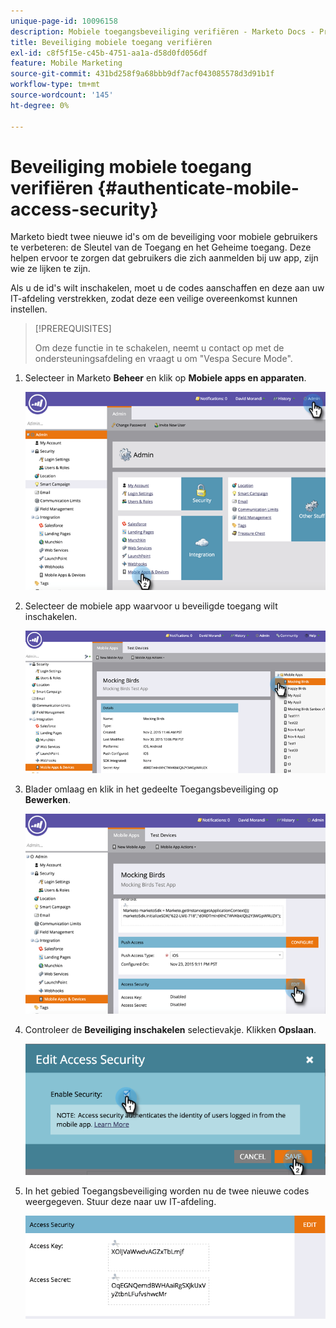 ```yaml
---
unique-page-id: 10096158
description: Mobiele toegangsbeveiliging verifiëren - Marketo Docs - Productdocumentatie
title: Beveiliging mobiele toegang verifiëren
exl-id: c8f5f15e-c45b-4751-aa1a-d58d0fd056df
feature: Mobile Marketing
source-git-commit: 431bd258f9a68bbb9df7acf043085578d3d91b1f
workflow-type: tm+mt
source-wordcount: '145'
ht-degree: 0%

---
```


# Beveiliging mobiele toegang verifiëren {#authenticate-mobile-access-security}

Marketo biedt twee nieuwe id&#39;s om de beveiliging voor mobiele gebruikers te verbeteren: de Sleutel van de Toegang en het Geheime toegang. Deze helpen ervoor te zorgen dat gebruikers die zich aanmelden bij uw app, zijn wie ze lijken te zijn.

Als u de id&#39;s wilt inschakelen, moet u de codes aanschaffen en deze aan uw IT-afdeling verstrekken, zodat deze een veilige overeenkomst kunnen instellen.

>[!PREREQUISITES]
>
>Om deze functie in te schakelen, neemt u contact op met de ondersteuningsafdeling en vraagt u om &quot;Vespa Secure Mode&quot;.

1. Selecteer in Marketo **Beheer** en klik op **Mobiele apps en apparaten**.

   ![](assets/image2015-12-1-14-3a36-3a30.png)

1. Selecteer de mobiele app waarvoor u beveiligde toegang wilt inschakelen.

   ![](assets/image2015-12-2-10-3a18-3a6.png)

1. Blader omlaag en klik in het gedeelte Toegangsbeveiliging op **Bewerken**.

   ![](assets/image2015-12-1-14-3a41-3a37.png)

1. Controleer de **Beveiliging inschakelen** selectievakje. Klikken **Opslaan**.

   ![](assets/image2015-12-1-14-3a54-3a0.png)

1. In het gebied Toegangsbeveiliging worden nu de twee nieuwe codes weergegeven. Stuur deze naar uw IT-afdeling.

   ![](assets/image2015-12-1-14-3a57-3a34.png)
